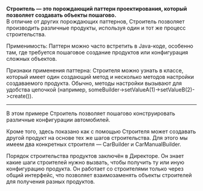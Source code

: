 **Строитель — это порождающий паттерн проектирования, который позволяет создавать объекты пошагово.**\
В отличие от других порождающих паттернов,
Строитель позволяет производить различные продукты, используя один и тот же процесс строительства.

Применимость: Паттерн можно часто встретить в Java-коде, особенно там, 
где требуется пошаговое создание продуктов или конфигурация сложных объектов.

Признаки применения паттерна: Строителя можно узнать в классе, который имеет один создающий метод
и несколько методов настройки создаваемого продукта. Обычно, методы настройки вызывают для удобства цепочкой
(например, someBuilder->setValueA(1)->setValueB(2)->create()).


_____________________________________________________________________________________________________________
В этом примере Строитель позволяет пошагово конструировать различные конфигурации автомобилей.

Кроме того, здесь показано как с помощью Строителя может создавать другой продукт на основе тех же шагов строительства.
Для этого мы имеем два конкретных строителя — CarBuilder и CarManualBuilder.

Порядок строительства продуктов заключён в Директоре. Он знает какие шаги строителей нужно вызвать,
чтобы получить ту или иную конфигурацию продукта. Он работает со строителями только через общий интерфейс,
что позволяет взаимозаменять объекты строителей для получения разных продуктов.